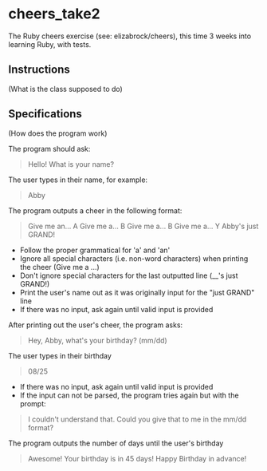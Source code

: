 # cheers_take2
The Ruby cheers exercise (see: elizabrock/cheers), this time 3 weeks into learning Ruby, with tests.

## Instructions
(What is the class supposed to do)

## Specifications
(How does the program work)

The program should ask:

> Hello! What is your name?

The user types in their name, for example:

> Abby

The program outputs a cheer in the following format:

> Give me an... A
> Give me a... B
> Give me a... B
> Give me a... Y
> Abby's just GRAND!

* Follow the proper grammatical for 'a' and 'an'
* Ignore all special characters (i.e. non-word characters) when printing the cheer (Give me a ...)
* Don't ignore special characters for the last outputted line (__'s just GRAND!)
* Print the user's name out as it was originally input for the "just GRAND" line 
* If there was no input, ask again until valid input is provided

After printing out the user's cheer, the program asks:

> Hey, Abby, what's your birthday? (mm/dd)

The user types in their birthday

> 08/25

* If there was no input, ask again until valid input is provided
* If the input can not be parsed, the program tries again but with the prompt:

> I couldn't understand that.  Could you give that to me in the mm/dd format?

The program outputs the number of days until the user's birthday

> Awesome! Your birthday is in 45 days! Happy Birthday in advance!
